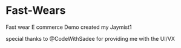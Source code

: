 # Fast-Wears
Fast wear E commerce Demo created my Jaymist1 

special thanks to 
@CodeWithSadee for providing me with the UI/VX
